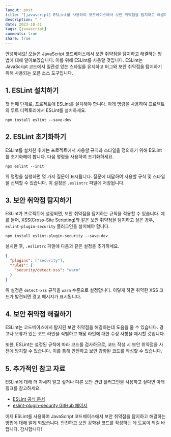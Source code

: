 ```yaml
---
layout: post
title: "[javascript] ESLint를 사용하여 코드베이스에서 보안 취약점을 탐지하고 해결하는 방법"
description: " "
date: 2023-10-31
tags: [javascript]
comments: true
share: true
---
```


안녕하세요! 오늘은 JavaScript 코드베이스에서 보안 취약점을 탐지하고 해결하는 방법에 대해 알아보겠습니다. 이를 위해 ESLint를 사용할 것입니다. ESLint는 JavaScript 코드에서 일관성 있는 스타일을 유지하고 버그와 보안 취약점을 탐지하기 위해 사용되는 오픈 소스 도구입니다.

## 1. ESLint 설치하기

첫 번째 단계로, 프로젝트에 ESLint를 설치해야 합니다. 아래 명령을 사용하여 프로젝트의 루트 디렉토리에서 ESLint를 설치하세요.

```shell
npm install eslint --save-dev
```

## 2. ESLint 초기화하기

ESLint를 설치한 후에는 프로젝트에서 사용할 규칙과 스타일을 정의하기 위해 ESLint를 초기화해야 합니다. 다음 명령을 사용하여 초기화하세요.

```shell
npx eslint --init
```

위 명령을 실행하면 몇 가지 질문이 표시됩니다. 질문에 대답하여 사용할 규칙 및 스타일을 선택할 수 있습니다. 이 설정은 `.eslintrc` 파일에 저장됩니다.

## 3. 보안 취약점 탐지하기

ESLint가 프로젝트에 설정되면, 보안 취약점을 탐지하는 규칙을 적용할 수 있습니다. 예를 들어, XSS(Cross-Site Scripting)와 같은 보안 취약점을 탐지하고 싶은 경우, `eslint-plugin-security` 플러그인을 설치해야 합니다.

```shell
npm install eslint-plugin-security --save-dev
```

설치한 후, `.eslintrc` 파일에 다음과 같은 설정을 추가하세요.

```json
{
  "plugins": ["security"],
  "rules": {
    "security/detect-xss": "warn"
  }
}
```

위 설정은 `detect-xss` 규칙을 `warn` 수준으로 설정합니다. 이렇게 하면 취약한 XSS 코드가 발견되면 경고 메시지가 표시됩니다.

## 4. 보안 취약점 해결하기

ESLint는 코드베이스에서 탐지된 보안 취약점을 해결하는데 도움을 줄 수 있습니다. 경고나 오류가 있는 코드 라인을 식별하고 해당 라인에 대한 수정 사항을 제시할 것입니다.

또한, ESLint는 설정된 규칙에 따라 코드를 검사하므로, 코드 작성 시 보안 취약점을 사전에 방지할 수 있습니다. 이를 통해 안전하고 보안 강화된 코드를 작성할 수 있습니다.

## 5. 추가적인 참고 자료

ESLint에 대해 더 자세히 알고 싶거나 다른 보안 관련 플러그인을 사용하고 싶다면 아래 링크를 참고하세요.

- [ESLint 공식 문서](https://eslint.org/)
- [eslint-plugin-security GitHub 페이지](https://github.com/nodesecurity/eslint-plugin-security)

이제 ESLint를 사용하여 JavaScript 코드베이스에서 보안 취약점을 탐지하고 해결하는 방법에 대해 알게 되었습니다. 안전하고 보안 강화된 코드를 작성하는 데 도움이 되길 바랍니다. 감사합니다!